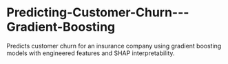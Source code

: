 # Predicting-Customer-Churn---Gradient-Boosting
Predicts customer churn for an insurance company using gradient boosting models with engineered features and SHAP interpretability.

